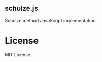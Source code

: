 schulze.js
----------------

Schulze method JavaScript implementation.



License
================

MIT License.


